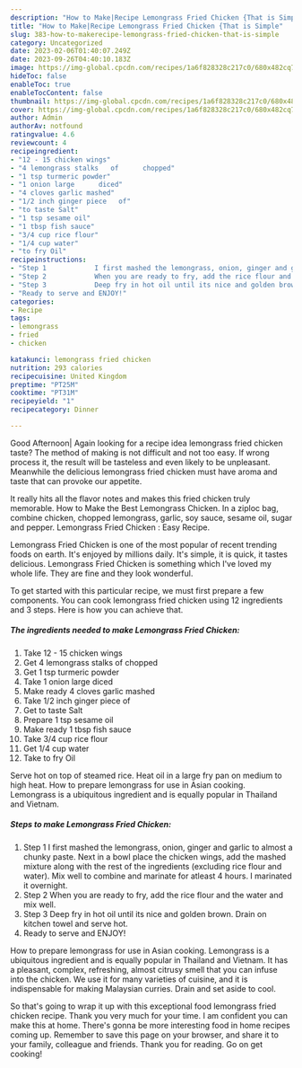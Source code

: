 ```yaml
---
description: "How to Make|Recipe Lemongrass Fried Chicken {That is Simple"
title: "How to Make|Recipe Lemongrass Fried Chicken {That is Simple"
slug: 383-how-to-makerecipe-lemongrass-fried-chicken-that-is-simple
category: Uncategorized
date: 2023-02-06T01:40:07.249Z
date: 2023-09-26T04:40:10.183Z
image: https://img-global.cpcdn.com/recipes/1a6f828328c217c0/680x482cq70/lemongrass-fried-chicken-recipe-main-photo.jpg
hideToc: false
enableToc: true
enableTocContent: false
thumbnail: https://img-global.cpcdn.com/recipes/1a6f828328c217c0/680x482cq70/lemongrass-fried-chicken-recipe-main-photo.jpg
cover: https://img-global.cpcdn.com/recipes/1a6f828328c217c0/680x482cq70/lemongrass-fried-chicken-recipe-main-photo.jpg
author: Admin
authorAv: notfound
ratingvalue: 4.6
reviewcount: 4
recipeingredient:
- "12 - 15 chicken wings"
- "4 lemongrass stalks   of      chopped"
- "1 tsp turmeric powder"
- "1 onion large      diced"
- "4 cloves garlic mashed"
- "1/2 inch ginger piece   of"
- "to taste Salt"
- "1 tsp sesame oil"
- "1 tbsp fish sauce"
- "3/4 cup rice flour"
- "1/4 cup water"
- "to fry Oil"
recipeinstructions:
- "Step 1            I first mashed the lemongrass, onion, ginger and garlic to almost a chunky paste. Next in a bowl place the chicken wings, add the mashed mixture along with the rest of the ingredients (excluding rice flour and water). Mix well to combine and marinate for atleast 4 hours. I marinated it overnight."
- "Step 2            When you are ready to fry, add the rice flour and the water and mix well."
- "Step 3            Deep fry in hot oil until its nice and golden brown. Drain on kitchen towel and serve hot."
- "Ready to serve and ENJOY!"
categories:
- Recipe
tags:
- lemongrass
- fried
- chicken

katakunci: lemongrass fried chicken 
nutrition: 293 calories
recipecuisine: United Kingdom
preptime: "PT25M"
cooktime: "PT31M"
recipeyield: "1"
recipecategory: Dinner

---
```



Good Afternoon| Again looking for a recipe idea lemongrass fried chicken taste? The method of making is not difficult and not too easy. If wrong process it, the result will be tasteless and even likely to be unpleasant. Meanwhile the delicious lemongrass fried chicken must have aroma and taste that can provoke our appetite.





It really hits all the flavor notes and makes this fried chicken truly memorable. How to Make the Best Lemongrass Chicken. In a ziploc bag, combine chicken, chopped lemongrass, garlic, soy sauce, sesame oil, sugar and pepper. Lemongrass Fried Chicken : Easy Recipe.

Lemongrass Fried Chicken is one of the most popular of recent trending foods on earth. It's enjoyed by millions daily. It's simple, it is quick, it tastes delicious. Lemongrass Fried Chicken is something which I've loved my whole life. They are fine and they look wonderful.


To get started with this particular recipe, we must first prepare a few components. You can cook lemongrass fried chicken using 12 ingredients and 3 steps. Here is how you can achieve that.

<!--inarticleads1-->

##### The ingredients needed to make Lemongrass Fried Chicken:

1. Take 12 - 15 chicken wings
1. Get 4 lemongrass stalks   of      chopped
1. Get 1 tsp turmeric powder
1. Take 1 onion large      diced
1. Make ready 4 cloves garlic mashed
1. Take 1/2 inch ginger piece   of
1. Get to taste Salt
1. Prepare 1 tsp sesame oil
1. Make ready 1 tbsp fish sauce
1. Take 3/4 cup rice flour
1. Get 1/4 cup water
1. Take to fry Oil


Serve hot on top of steamed rice. Heat oil in a large fry pan on medium to high heat. How to prepare lemongrass for use in Asian cooking. Lemongrass is a ubiquitous ingredient and is equally popular in Thailand and Vietnam. 

<!--inarticleads2-->

##### Steps to make Lemongrass Fried Chicken:

1. Step 1            I first mashed the lemongrass, onion, ginger and garlic to almost a chunky paste. Next in a bowl place the chicken wings, add the mashed mixture along with the rest of the ingredients (excluding rice flour and water). Mix well to combine and marinate for atleast 4 hours. I marinated it overnight.
1. Step 2            When you are ready to fry, add the rice flour and the water and mix well.
1. Step 3            Deep fry in hot oil until its nice and golden brown. Drain on kitchen towel and serve hot.
1. Ready to serve and ENJOY!

How to prepare lemongrass for use in Asian cooking. Lemongrass is a ubiquitous ingredient and is equally popular in Thailand and Vietnam. It has a pleasant, complex, refreshing, almost citrusy smell that you can infuse into the chicken. We use it for many varieties of cuisine, and it is indispensable for making Malaysian curries. Drain and set aside to cool. 

So that's going to wrap it up with this exceptional food lemongrass fried chicken recipe. Thank you very much for your time. I am confident you can make this at home. There's gonna be more interesting food in home recipes coming up. Remember to save this page on your browser, and share it to your family, colleague and friends. Thank you for reading. Go on get cooking!

